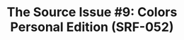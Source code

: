 ---
ee_id: '4410'
site: '1'
type: '2'
long_id: '2013-144 The Source Issue #9: Colors Personal Edition'
url: 2013-144-the-source-issue-9-colors-personal-edition
year: '2018'
medium: Zine
commission:
add_credit:
dims: 11 x 8.5 in
pitch:
ps:
live_url:
related:
title: 'The Source Issue #9: Colors Personal Edition (SRF-052)'
youtube:
imgs: source-colors-2013-144-database-ih--himk.jpg
subheading:
year2: '2018'
download: the-source-colors-pe-2013-144-digital-master-ih-2018.pdf
add_credits:
related_code: "[2194] [code-colors-personal-edition] Colors Personal Edition (Code)"
! '':
layout: things-i-made
---